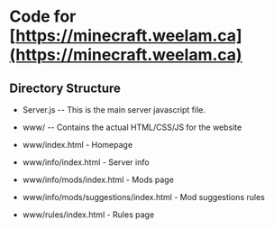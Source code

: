 # Code for [https://minecraft.weelam.ca](https://minecraft.weelam.ca)  

## Directory Structure
- Server.js  -- This is the main server javascript file.
- www/       -- Contains the actual HTML/CSS/JS for the website
  
- www/index.html - Homepage
- www/info/index.html - Server info
- www/info/mods/index.html - Mods page
- www/info/mods/suggestions/index.html - Mod suggestions rules
- www/rules/index.html - Rules page
